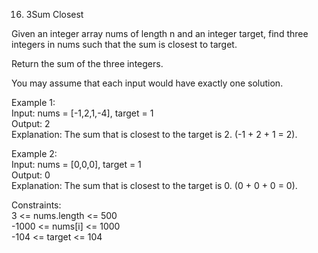 16. 3Sum Closest<br>

Given an integer array nums of length n and an integer target, find three integers in nums such that the sum is closest to target.<br>

Return the sum of the three integers.<br>

You may assume that each input would have exactly one solution.<br>

Example 1:<br>
Input: nums = [-1,2,1,-4], target = 1<br>
Output: 2<br>
Explanation: The sum that is closest to the target is 2. (-1 + 2 + 1 = 2).<br>

Example 2:<br>
Input: nums = [0,0,0], target = 1<br>
Output: 0<br>
Explanation: The sum that is closest to the target is 0. (0 + 0 + 0 = 0).<br>

Constraints:<br>
3 <= nums.length <= 500<br>
-1000 <= nums[i] <= 1000<br>
-104 <= target <= 104
